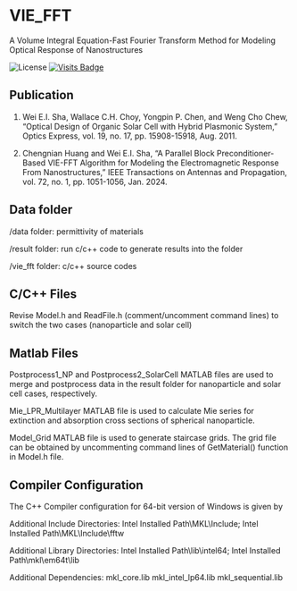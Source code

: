 # VIE_FFT
A Volume Integral Equation-Fast Fourier Transform Method for Modeling Optical Response of Nanostructures

![License](https://img.shields.io/badge/license-GPL3.0-orange)
[![Visits Badge](https://badges.strrl.dev/visits/Sha-Group/VIE_FFT)](https://github.com/Sha-Group/VIE_FFT)

## Publication
1.  Wei E.I. Sha, Wallace C.H. Choy, Yongpin P. Chen, and Weng Cho Chew, “Optical Design of Organic Solar Cell with Hybrid Plasmonic System,” Optics Express, vol. 19, no. 17, pp. 15908-15918, Aug. 2011.

2.  Chengnian Huang and Wei E.I. Sha, “A Parallel Block Preconditioner-Based VIE-FFT Algorithm for Modeling the Electromagnetic Response From Nanostructures,” IEEE Transactions on Antennas and Propagation, vol. 72, no. 1, pp. 1051-1056, Jan. 2024.


## Data folder
/data folder: permittivity of materials

/result folder: run c/c++ code to generate results into the folder

/vie_fft folder: c/c++ source codes

## C/C++ Files
Revise Model.h and ReadFile.h (comment/uncomment command lines) to switch the two cases (nanoparticle and solar cell)

## Matlab Files
Postprocess1_NP and Postprocess2_SolarCell MATLAB files are used to merge and postprocess data in the result folder for nanoparticle and solar cell cases, respectively.

Mie_LPR_Multilayer MATLAB file is used to calculate Mie series for extinction and absorption cross sections of spherical nanoparticle.

Model_Grid MATLAB file is used to generate staircase grids. The grid file can be obtained by uncommenting command lines of GetMaterial() function in Model.h file.

## Compiler Configuration
The C++ Compiler configuration for 64-bit version of Windows is given by

Additional Include Directories:  Intel Installed Path\MKL\Include; Intel Installed Path\MKL\Include\fftw

Additional Library Directories:  Intel Installed Path\lib\intel64; Intel Installed Path\mkl\em64t\lib

Additional Dependencies:  mkl_core.lib mkl_intel_lp64.lib mkl_sequential.lib
